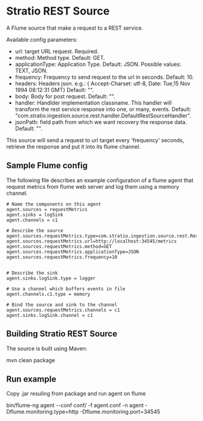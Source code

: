 Stratio REST Source
==============================

A Flume source that make a request to a REST service.

Available config parameters:

- url: target URL request. Required.
- method: Method type. Default: GET.
- applicationType: Application Type. Default: JSON. Possible values: TEXT, JSON.
- frequency: Frequency to send request to the url in seconds. Default: 10.
- headers: Headers json. e.g.: { Accept-Charset: utf-8, Date: Tue,15 Nov 1994 08:12:31 GMT} Default: "".
- body: Body for post request. Default: "".
- handler: Handlder implementation classname. This handler will transform the rest service response into one, or many,
events. Default: "com.stratio.ingestion.source.rest.handler.DefaultRestSourceHandler".
- jsonPath: field path from which we want recovery the response data. Default: "".

This source will send a request to url target every 'frequency' seconds, retrieve the response and put it into its flume channel.

Sample Flume config
-------------------

The following file describes an example configuration of a flume agent that request metrics from flume web server and log them using a memory channel.

```
# Name the components on this agent
agent.sources = requestMetrics
agent.sinks = logSink
agent.channels = c1

# Describe the source
agent.sources.requestMetrics.type=com.stratio.ingestion.source.rest.RestSource
agent.sources.requestMetrics.url=http://localhost:34545/metrics
agent.sources.requestMetrics.method=GET
agent.sources.requestMetrics.applicationType=JSON
agent.sources.requestMetrics.frequency=10


# Describe the sink
agent.sinks.logSink.type = logger

# Use a channel which buffers events in file
agent.channels.c1.type = memory 

# Bind the source and sink to the channel
agent.sources.requestMetrics.channels = c1
agent.sinks.logSink.channel = c1
```

Building Stratio REST Source
-------------------------------

The source is built using Maven:

mvn clean package

Run example
-------------------------------

Copy .jar resuling from package and run agent on flume

bin/flume-ng agent --conf conf/ -f agent.conf -n agent -Dflume.monitoring.type=http -Dflume.monitoring.port=34545
